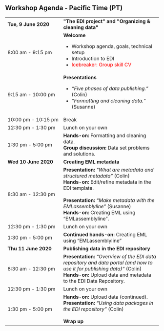 ## Workshop Agenda - Pacific Time (PT)

<table>
  <tr>
    <td nowrap><strong>Tue, 9 June 2020</strong></td>
       <td><strong>"The EDI project" and "Organizing & cleaning data"</strong></td>
  </tr>
  <tr>
    <td nowrap>8:00 am - 9:15 pm</td>
    <td><strong>Welcome</strong><br><ul>
      <li>Workshop agenda, goals, technical setup</li>
      <li>Introduction to EDI</li>
      <li><font color='red'>Icebreaker: Group skill CV</font></li></ul>
  </tr>
      <tr> </td>
    <td nowrap>9:15 am - 10:00 pm</td>      
    <td>
      <strong>Presentations</strong><br><ul><li><i>“Five phases of data publishing.”</i> (Colin)</li><li><i>“Formatting and cleaning data.”</i> (Susanne)</li>
   </td>
 </tr>
       <tr>
    <td nowrap>10:00 pm - 10:15 pm</td><td>Break</td>
  </tr>
 <tr>
    <td nowrap>12:30 pm - 1:30 pm</td><td>Lunch on your own</td>
  </tr>
 <tr>
    <td nowrap>1:30 pm - 5:00 pm</td>
    <td><strong>Hands-on:</strong> Formatting and cleaning data.<br><strong>Group discussion:</strong> Data set problems and solutions.
   </td>
 </tr>
  <tr>
    <td nowrap><strong>Wed 10 June 2020</strong></td><td><strong>Creating EML metadata</strong></td>
  </tr>
  <tr>
    <td nowrap>8:30 am - 12:30 pm</td>
    <td><strong>Presentation:</strong> <i>"What are metadata and structured metadata”</i> (Colin)
<br><strong>Hands-on:</strong> Edit/refine metadata in the EDI template.
<br>
<br><strong>Presentation:</strong> <i>“Make metadata with the EMLassemblyline”</i> (Susanne)<br><strong>Hands-on:</strong> Creating EML using “EMLassemblyline”.
   </td>
 </tr>
 <tr>
    <td nowrap>12:30 pm - 1:30 pm</td><td>Lunch on your own</td>
  </tr>
  <tr>
    <td nowrap>1:30 pm - 5:00 pm</td>
    <td><strong>Continued hands-on:</strong> Creating EML using “EMLassemblyline”
   </td>
 </tr>
    <td><strong>Thu 11 June 2020</strong></td><td><strong> Publishing data in the EDI repository</strong></td>
  </tr>
  <tr>
    <td nowrap>8:30 am - 12:30 pm</td>
    <td><strong>Presentation:</strong> <i>“Overview of the EDI data repository and data portal (and how to use it for publishing data)”</i> (Colin)<br><strong>Hands-on:</strong> Upload data and metadata to the EDI Data Repository.   </td>
 </tr>
 <tr>
    <td nowrap>12:30 pm - 1:30 pm</td>
    <td>Lunch on your own</td>
  </tr>
 <tr>
    <td nowrap>1:30 pm - 5:00 pm</td>
    <td><strong>Hands-on:</strong> Upload data (continued).<br><strong>Presentation:</strong> <i>“Using data packages in the EDI repository”</i> (Colin)<br><br><strong>Wrap up</strong>
   </td>
 </tr>
</table>
